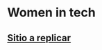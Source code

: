 # Women in tech

## [Sitio a replicar](https://palomaviolin.github.io/html-css__exercise-1__women-in-tech/)

<!--
[Recurso original](https://github.com/palomaviolin/html-css__exercise-2__disneyworld)_
-->
